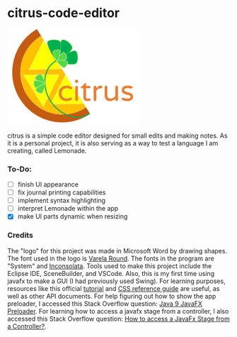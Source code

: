 # citrus-code-editor
<img src="https://github.com/simcard0000/citrus-code-editor/blob/master/CitrusCodeEditor/src/application/citrus%20logo.png" width = 300>

citrus is a simple code editor designed for small edits and making notes. As it is a personal project, it is also serving as a way to test a language I am creating, called Lemonade. 

### To-Do:
- [ ] finish UI appearance
- [ ] fix journal printing capabilities
- [ ] implement syntax highlighting
- [ ] interpret Lemonade within the app
- [X] make UI parts dynamic when resizing

### Credits
The "logo" for this project was made in Microsoft Word by drawing shapes. The font used in the logo is [Varela Round](https://fonts.google.com/specimen/Varela+Round). The fonts in the program are "System" and [Inconsolata](https://fonts.google.com/specimen/Inconsolata). Tools used to make this project include the Eclipse IDE, SceneBuilder, and VSCode. Also, this is my first time using javafx to make a GUI (I had previously used Swing). For learning purposes, resources like this official [tutorial](https://docs.oracle.com/javase/8/javase-clienttechnologies.htm) and [CSS reference guide](https://docs.oracle.com/javafx/2/api/javafx/scene/doc-files/cssref.html) are useful, as well as other API documents. For help figuring out how to show the app preloader, I accessed this Stack Overflow question: [Java 9 JavaFX Preloader](https://stackoverflow.com/questions/47533370/java-9-javafx-preloader/47540060#47540060). For learning how to access a javafx stage from a controller, I also accessed this Stack Overflow question: [How to access a JavaFx Stage from a Controller?](https://stackoverflow.com/questions/33932309/how-to-access-a-javafx-stage-from-a-controller).

